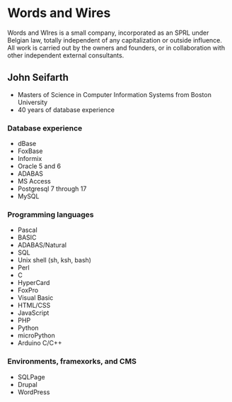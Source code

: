 # Words and Wires
Words and WIres is a small company, incorporated as an SPRL under Belgian law, totally independent of any capitalization or outside influence. All work is carried out by the owners and founders, or in collaboration with other independent external consultants.

## John Seifarth
- Masters of Science in Computer Information Systems from Boston University
- 40 years of database experience
### Database experience
- dBase
- FoxBase
- Informix
- Oracle 5 and 6
- ADABAS
- MS Access
- Postgresql 7 through 17
- MySQL
### Programming languages
- Pascal
- BASIC
- ADABAS/Natural
- SQL
- Unix shell (sh, ksh, bash)
- Perl
- C
- HyperCard
- FoxPro
- Visual Basic
- HTML/CSS
- JavaScript
- PHP
- Python
- microPython
- Arduino C/C++
### Environments, framexorks, and CMS
- SQLPage
- Drupal
- WordPress
<!--
**wawjohn/wawjohn** is a ✨ _special_ ✨ repository because its `README.md` (this file) appears on your GitHub profile.

Here are some ideas to get you started:

- 🔭 I’m currently working on ...
- 🌱 I’m currently learning ...
- 👯 I’m looking to collaborate on ...
- 🤔 I’m looking for help with ...
- 💬 Ask me about ...
- 📫 How to reach me: ...
- 😄 Pronouns: ...
- ⚡ Fun fact: ...
-->
